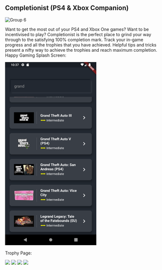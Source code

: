 ## Completionist (PS4 & Xbox Companion)

![Group 6](https://user-images.githubusercontent.com/52864956/110070862-e9760f80-7da0-11eb-8676-79411f38d451.png)

Want to get the most out of your PS4 and Xbox One games? Want to be incentivised to play? Completionist is the perfect place to grind your way through to the satisfying 100% completion mark. Track your in-game progress and all the trophies that you have achieved. Helpful tips and tricks present a nifty way to achieve the trophies and reach maximum completion. Happy Gaming
Splash Screen:

<img src="images/GamesDB.png" width=300>

Trophy Page:

<img src="https://user-images.githubusercontent.com/52864956/110070985-30fc9b80-7da1-11eb-9d3d-fb68f4d5ad0d.png" width=300>
<img src="https://user-images.githubusercontent.com/52864956/110070971-2a6e2400-7da1-11eb-8d30-d2449164cbc7.png" width=300>
<img src="https://user-images.githubusercontent.com/52864956/110070987-31953200-7da1-11eb-913f-e6c467b5d530.png" width=300>
<img src="https://user-images.githubusercontent.com/52864956/110070989-322dc880-7da1-11eb-975d-2ce90e126400.png" width=300>
